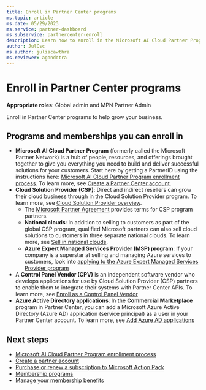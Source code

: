 ```yaml
---
title: Enroll in Partner Center programs
ms.topic: article
ms.date: 05/29/2023
ms.service: partner-dashboard
ms.subservice: partnercenter-enroll
description: Learn how to enroll in the Microsoft AI Cloud Partner Program, and learn about the enrollment types
author: JulCsc
ms.author: juliacawthra
ms.reviewer: agandotra
---
```


# Enroll in Partner Center programs

**Appropriate roles**: Global admin and MPN Partner Admin

Enroll in Partner Center programs to help grow your business.

## Programs and memberships you can enroll in

- **Microsoft AI Cloud Partner Program** (formerly called the Microsoft Partner Network) is a hub of people, resources, and offerings brought together to give you everything you need to build and deliver successful solutions for your customers. Start here by getting a PartnerID using the instructions here: [Microsoft AI Cloud Partner Program enrollment process](https://partner.microsoft.com/dashboard/account/v3/enrollment/introduction/partnership). To learn more, see [Create a Partner Center account](mpn-create-a-partner-center-account.md).
- **Cloud Solution Provider (CSP)**: Direct and indirect resellers can grow their cloud business through in the Cloud Solution Provider program. To learn more, see [Cloud Solution Provider overview](csp-overview.md).
  - The [Microsoft Partner Agreement](microsoft-partner-agreement.md) provides terms for CSP program partners.
  - **National clouds**: In addition to selling to customers as part of the global CSP program, qualified Microsoft partners can also sell cloud solutions to customers in three separate national clouds. To learn more, see [Sell in national clouds](csp-national-clouds-overview.md).
  - **Azure Expert Managed Services Provider (MSP) program**: If your company is a superstar at selling and managing Azure services to customers, look into [applying to the Azure Expert Managed Services Provider program](azure-expert-msp.md)
- A **Control Panel Vendor (CPV)** is an independent software vendor who develops applications for use by Cloud Solution Provider (CSP) partners to enable them to integrate their systems with Partner Center APIs. To learn more, see [Enroll as a Control Panel Vendor](enroll-as-cpv.md)
- **Azure Active Directory applications**: In the **Commercial Marketplace** program in Partner Center, you can add a Microsoft Azure Active Directory (Azure AD) application (service principal) as a user in your Partner Center account. To learn more, see [Add Azure AD applications](service-principal.md)

## Next steps

- [Microsoft AI Cloud Partner Program enrollment process](https://partner.microsoft.com/dashboard/account/v3/enrollment/introduction/partnership)
- [Create a partner account](mpn-create-a-partner-center-account.md)
- [Purchase or renew a subscription to Microsoft Action Pack](mpn-get-action-pack.md)
- [Membership programs](mpn-overview.md)
- [Manage your membership benefits](manage-your-partner-network-benefits.md)
